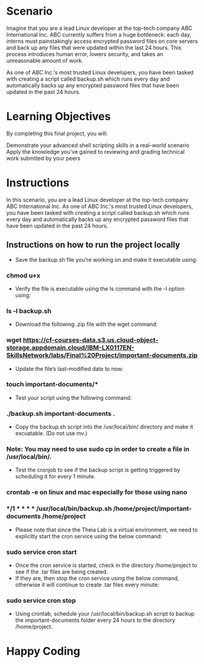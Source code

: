 # Scenario
Imagine that you are a lead Linux developer at the top-tech company ABC International Inc. ABC currently suffers from a huge bottleneck: each day, interns must painstakingly access encrypted password files on core servers and back up any files that were updated within the last 24 hours. This process introduces human error, lowers security, and takes an unreasonable amount of work.

As one of ABC Inc.'s most trusted Linux developers, you have been tasked with creating a script called backup.sh which runs every day and automatically backs up any encrypted password files that have been updated in the past 24 hours.

# Learning Objectives
By completing this final project, you will:

Demonstrate your advanced shell scripting skills in a real-world scenario
Apply the knowledge you've gained to reviewing and grading technical work submtted by your peers

# Instructions
In this scenario, you are a lead Linux developer at the top-tech company ABC International Inc. As one of ABC Inc.'s most trusted Linux developers, you have been tasked with creating a script called backup.sh which runs every day and automatically backs up any encrypted password files that have been updated in the past 24 hours.

## Instructions on how to run the project locally
- Save the backup.sh file you're working on and make it executable using: 
### chmod u+x
- Verify the file is executable using the ls command with the -l option using:
### ls -l backup.sh
- Download the following .zip file with the wget command:
### wget https://cf-courses-data.s3.us.cloud-object-storage.appdomain.cloud/IBM-LX0117EN-SkillsNetwork/labs/Final%20Project/important-documents.zip
- Update the file’s last-modified date to now:
### touch important-documents/*
- Test your script using the following command:
### ./backup.sh important-documents .
- Copy the backup.sh script into the /usr/local/bin/ directory and make it excuatable. (Do not use mv.)
### Note: You may need to use sudo cp in order to create a file in /usr/local/bin/.
- Test the cronjob to see if the backup script is getting triggered by scheduling it for every 1 minute.
### crontab -e on linux and mac especially for those using nano
### */1 * * * * /usr/local/bin/backup.sh /home/project/important-documents /home/project
- Please note that since the Theia Lab is a virtual environment, we need to explicitly start the cron service using the below command:
### sudo service cron start
- Once the cron service is started, check in the directory /home/project to see if the .tar files are being created.
- If they are, then stop the cron service using the below command, otherwise it will continue to create .tar files every minute:
### sudo service cron stop
- Using crontab, schedule your /usr/local/bin/backup.sh script to backup the important-documents folder every 24 hours to the directory /home/project.
# Happy Coding 
